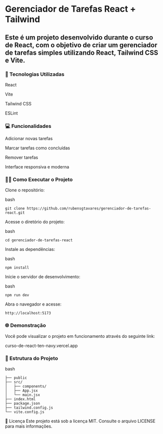 # Gerenciador de Tarefas React + Tailwind
## Este é um projeto desenvolvido durante o curso de React, com o objetivo de criar um gerenciador de tarefas simples utilizando React, Tailwind CSS e Vite.​

### 🚀 Tecnologias Utilizadas
React​

Vite​

Tailwind CSS​

ESLint​

### 💻 Funcionalidades
Adicionar novas tarefas​

Marcar tarefas como concluídas​

Remover tarefas​

Interface responsiva e moderna​

### 🧑‍💻 Como Executar o Projeto
Clone o repositório:​

bash
```
git clone https://github.com/rubensgtavares/gerenciador-de-tarefas-react.git
```
Acesse o diretório do projeto:​

bash
``` 
cd gerenciador-de-tarefas-react
```
Instale as dependências:​

bash
```
npm install
```
Inicie o servidor de desenvolvimento:​

bash
```
npm run dev
```
Abra o navegador e acesse:​

```
http://localhost:5173
```

### 🌐 Demonstração
Você pode visualizar o projeto em funcionamento através do seguinte link:​

curso-de-react-ten-navy.vercel.app​

### 📁 Estrutura do Projeto
bash
```
├── public
├── src/
│   ├── components/
│   ├── App.jsx
│   └── main.jsx
├── index.html
├── package.json
├── tailwind.config.js
└── vite.config.js
```
📝 Licença
Este projeto está sob a licença MIT. Consulte o arquivo LICENSE para mais informações.​

